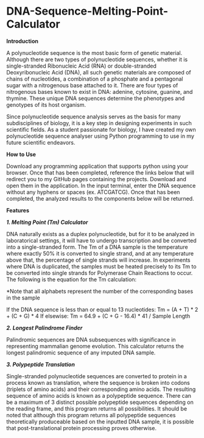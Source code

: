 # DNA-Sequence-Melting-Point-Calculator

**Introduction**

A polynucleotide sequence is the most basic form of genetic material. Although there are two types of polynucleotide sequences, whether it is single-stranded Ribonucleic Acid (RNA) or double-stranded Deoxyribonucleic Acid (DNA), all such genetic materials are composed of chains of nucleotides, a combination of a phosphate and a pentagonal sugar with a nitrogenous base attached to it. There are four types of nitrogenous bases known to exist in DNA: adenine, cytosine, guanine, and thymine. These unique DNA sequences determine the phenotypes and genotypes of its host organism.

Since polynucleotide sequence analysis serves as the basis for many subdisciplines of biology, it is a key step in designing experiments in such scientific fields. As a student passionate for biology, I have created my own polynucleotide sequence analyser using Python programming to use in my future scientific endeavors. 

**How to Use**

Download any programming application that supports python using your browser. Once that has been completed, reference the links below that will redirect you to my GitHub pages containing the projects. Download and open them in the application. In the input terminal, enter the DNA sequence without any hyphens or spaces (ex. ATCGATCG). Once that has been completed, the analyzed results to the components below will be returned.

**Features**

***1. Melting Point (Tm) Calculator***

DNA naturally exists as a duplex polynucleotide, but for it to be analyzed in laboratorical settings, it will have to undergo transcription and be converted into a single-stranded form. The Tm of a DNA sample is the temperature where exactly 50% it is converted to single strand, and at any temperature above that, the percentage of single strands will increase. In experiments where DNA is duplicated, the samples must be heated precisely to its Tm to be converted into single strands for Polymerase Chain Reactions to occur. The following is the equation for the Tm calculation: 

*Note that all alphabets represent the number of the corresponding bases in the sample

If the DNA sequence is less than or equal to 13 nucleotides:
Tm = (A + T) * 2 + (C + G) * 4
If elsewise:
Tm = 64.9 + (C + G - 16.4) * 41 / Sample Length

***2. Longest Palindrome Finder***

Palindromic sequences are DNA subsequences with significance in representing mammalian genome evolution. This calculator returns the longest palindromic sequence of any imputed DNA sample.

***3. Polypeptide Translation***

Single-stranded polynucleotide sequences are converted to protein in a process known as translation, where the sequence is broken into codons (triplets of amino acids) and their corresponding amino acids. The resulting sequence of amino acids is known as a polypeptide sequence. There can be a maximum of 3 distinct possible polypeptide sequences depending on the reading frame, and this program returns all possibilities. It should be noted that although this program returns all polypeptide sequences theoretically produceable based on the inputted DNA sample, it is possible that post-translational protein processing proves otherwise.

